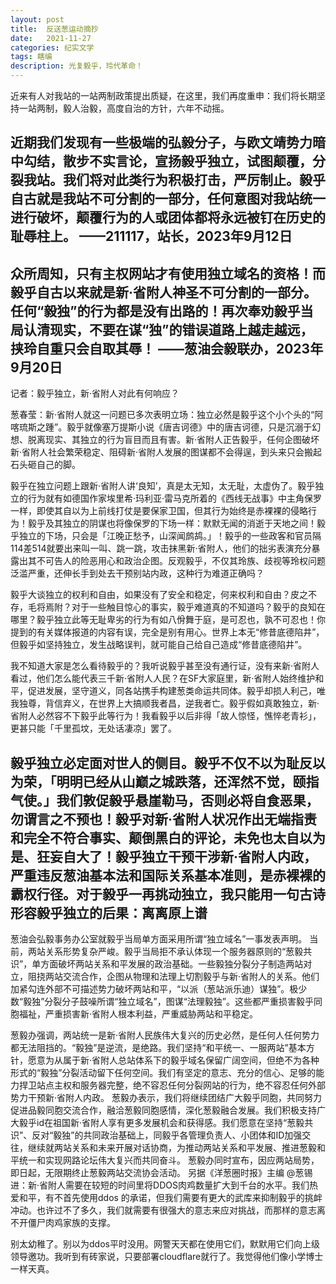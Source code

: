 ```yaml
---
layout: post
title:  反送葱运动摘抄
date:   2021-11-27
categories: 纪实文学
tags: 瞎编
description: 光复毅乎，玲代革命！
---
```

近来有人对我站的一站两制政策提出质疑，在这里，我们再度重申：我们将长期坚持一站两制，毅人治毅，高度自治的方针，六年不动摇。

近期我们发现有一些极端的弘毅分子，与欧文靖势力暗中勾结，散步不实言论，宣扬毅乎独立，试图颠覆，分裂我站。我们将对此类行为积极打击，严厉制止。毅乎自古就是我站不可分割的一部分，任何意图对我站统一进行破坏，颠覆行为的人或团体都将永远被钉在历史的耻辱柱上。
——211117，站长，2023年9月12日
----------------------------------------------------------------------------------------------------------------------
众所周知，只有主权网站才有使用独立域名的资格！而毅乎自古以来就是新·省附人神圣不可分割的一部分。任何“毅独”的行为都是没有出路的！再次奉劝毅乎当局认清现实，不要在谋“独”的错误道路上越走越远，挟玲自重只会自取其辱！ 
——葱油会毅联办，2023年9月20日
----------------------------------------------------------------------------------------------------------------------
记者：毅乎独立，新·省附人对此有何响应？

葱春莹：新·省附人就这一问题已多次表明立场：独立必然是毅乎这个小个头的“阿喀琉斯之踵”。毅乎就像塞万提斯小说《唐吉诃德》中的唐吉诃德，只是沉溺于幻想、脱离现实、其独立的行为盲目而且有害。新·省附人正告毅乎，任何企图破坏新·省附人社会繁荣稳定、阻碍新·省附人发展的图谋都不会得逞，到头来只会搬起石头砸自己的脚。

毅乎在独立问题上跟新·省附人讲‘良知’，真是太无知，太无耻，太虚伪了。毅乎独立的行为就有如德国作家埃里希·玛利亚·雷马克所着的《西线无战事》中主角保罗一样，即使其自以为上前线打仗是要保家卫国，但其行为始终是赤裸裸的侵略行为！毅乎及其独立的阴谋也将像保罗的下场一样：默默无闻的消逝于天地之间！毅乎独立的下场，只会是「江晚正愁予，山深闻鹧鸪。」！毅乎的一些政客和官员隔114差514就要出来叫一叫、跳一跳，攻击抹黑新·省附人，他们的拙劣表演充分暴露出其不可告人的险恶用心和政治企图。反观毅乎，不仅其玲族、歧视等玲权问题泛滥严重，还伸长手到处去干预别站内政，这种行为难道正确吗？

毅乎大谈独立的权利和自由，如果没有了安全和稳定，何来权利和自由？皮之不存，毛将焉附？对于一些触目惊心的事实，毅乎难道真的不知道吗？毅乎的良知在哪里？毅乎独立此等无耻卑劣的行为有如八佾舞于庭，是可忍也，孰不可忍也！你提到的有关媒体报道的内容有误，完全是别有用心。世界上本无“修昔底德陷井”，但毅乎如坚持独立，发生战略误判，就可能自己给自己造成“修昔底德陷井”。

我不知道大家是怎么看待毅乎的？我听说毅乎甚至没有通行证，没有来新·省附人看过，他们怎么能代表三千新·省附人人民？在SF大家庭里，新·省附人始终维护和平，促进发展，坚守道义，同各站携手构建葱类命运共同体。毅乎却损人利己，唯我独尊，背信弃义，在世界上大搞顺我者昌，逆我者亡。毅乎假如真敢独立，新·省附人必然容不下毅乎此等行为！我看毅乎以后非得「故人惊怪，憔悴老青衫」，更甚只能「千里孤坟，无处话凄凉」罢了。

毅乎独立必定面对世人的侧目。毅乎不仅不以为耻反以为荣，「明明已经从山巅之城跌落，还浑然不觉，颐指气使。」我们敦促毅乎悬崖勒马，否则必将自食恶果，勿谓言之不预也！毅乎对新·省附人状况作出无端指责和完全不符合事实、颠倒黑白的评论，未免也太自以为是、狂妄自大了！毅乎独立干预干涉新·省附人内政，严重违反葱油基本法和国际关系基本准则，是赤裸裸的霸权行径。对于毅乎一再挑动独立，我只能用一句古诗形容毅乎独立的后果：离离原上谱  
---------------------------------------------------------------------------------------------------------------------------------------
葱油会弘毅事务办公室就毅乎当局单方面采用所谓“独立域名”一事发表声明。
当前，两站关系形势复杂严峻。毅乎当局拒不承认体现一个服务器原则的“葱毅共识”，单方面破坏两站关系和平发展的政治基础。一些毅独分裂分子制造两站对立，阻挠两站交流合作，企图从物理和法理上切割毅乎与新·省附人的关系。他们加紧勾连外部不可描述势力破坏两站和平，“以派（葱站派乐迪）谋独”。极少数“毅独”分裂分子鼓噪所谓“独立域名”，图谋“法理毅独”。这些都严重损害毅乎同胞福祉，严重损害新·省附人根本利益，严重威胁两站和平稳定。

葱毅办强调，两站统一是新·省附人民族伟大复兴的历史必然，是任何人任何势力都无法阻挡的。“毅独”是逆流，是绝路。我们坚持“和平统一、一服两站”基本方针，愿意为从属于新·省附人总站体系下的毅乎域名保留广阔空间，但绝不为各种形式的“毅独”分裂活动留下任何空间。我们有坚定的意志、充分的信心、足够的能力捍卫站点主权和服务器完整，绝不容忍任何分裂网站的行为，绝不容忍任何外部势力干预新·省附人内政。
葱毅办表示，我们将继续团结广大毅乎同胞，共同努力促进品毅同胞交流合作，融洽葱毅同胞感情，深化葱毅融合发展。我们积极支持广大毅乎id在祖国新·省附人享有更多发展机会和获得感。我们愿意在坚持“葱毅共识”、反对“毅独”的共同政治基础上，同毅乎各管理负责人、小团体和ID加强交往，继续就两站关系和未来开展对话协商，为推动两站关系和平发展、推进葱毅和平统一和实现网路论坛伟大复兴而共同奋斗。
葱毅办同时宣布，因应两站局势，即日起，无限期终止葱毅两站交流协会活动。
另据《洋葱圈时报》主编  @葱锡进：新·省附人需要在较短的时间里将DDOS肉鸡数量扩大到千台的水平。我们热爱和平，有不首先使用ddos 的承诺，但我们需要有更大的武库来抑制毅乎的挑衅冲动。也许过不了多久，我们就需要有很强大的意志来应对挑战，而那样的意志离不开僵尸肉鸡家族的支撑。

别太幼稚了。别以为ddos平时没用。网警天天都在使用它们，默默用它们向上级领导邀功。我听到有砖家说，只要部署cloudflare就行了。我觉得他们像小学博士一样天真。  
